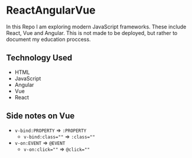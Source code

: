 # ReactAngularVue

In this Repo I am exploring modern JavaScript frameworks.
These include React, Vue and Angular. 
This is not made to be deployed, but rather to document my education proccess. 

## Technology Used
- HTML
- JavaScript
- Angular
- Vue
- React

## Side notes on Vue
- `v-bind:PROPERTY` => `:PROPERTY`
    - `v-bind:class=""` => `:class=""`
-  `v-on:EVENT` => `@EVENT`
    - `v-on:click=""` => `@click=""`
